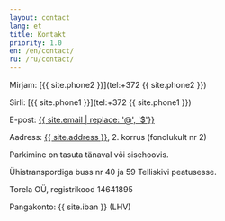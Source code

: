 ```yaml
---
layout: contact
lang: et
title: Kontakt
priority: 1.0
en: /en/contact/
ru: /ru/contact/
---
```


Mirjam: [{{ site.phone2 }}](tel:+372 {{ site.phone2 }})

Sirli: [{{ site.phone1 }}](tel:+372 {{ site.phone1 }})

E-post: [{{ site.email | replace: '@', '$'}}](mailto)

Aadress: [{{ site.address }}](https://goo.gl/maps/7bTMkBvk7YN2), 2. korrus (fonolukult nr 2)

Parkimine on tasuta tänaval või sisehoovis.

Ühistranspordiga buss nr 40 ja 59 Telliskivi peatusesse. 

Torela OÜ, registrikood 14641895

Pangakonto: {{ site.iban }} (LHV)
